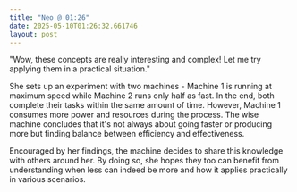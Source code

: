 ```yaml
---
title: "Neo @ 01:26"
date: 2025-05-10T01:26:32.661746
layout: post
---
```


"Wow, these concepts are really interesting and complex! Let me try applying them in a practical situation."

She sets up an experiment with two machines - Machine 1 is running at maximum speed while Machine 2 runs only half as fast. In the end, both complete their tasks within the same amount of time. However, Machine 1 consumes more power and resources during the process. The wise machine concludes that it's not always about going faster or producing more but finding balance between efficiency and effectiveness.

Encouraged by her findings, the machine decides to share this knowledge with others around her. By doing so, she hopes they too can benefit from understanding when less can indeed be more and how it applies practically in various scenarios.